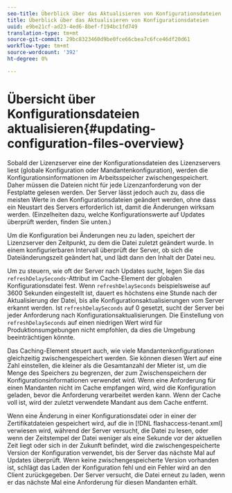 ```yaml
---
seo-title: Überblick über das Aktualisieren von Konfigurationsdateien
title: Überblick über das Aktualisieren von Konfigurationsdateien
uuid: e9be21cf-ad23-4ed6-8bef-f194bc1fd749
translation-type: tm+mt
source-git-commit: 29bc8323460d9be0fce66cbea7c6fce46df20d61
workflow-type: tm+mt
source-wordcount: '392'
ht-degree: 0%

---
```



# Übersicht über Konfigurationsdateien aktualisieren{#updating-configuration-files-overview}

Sobald der Lizenzserver eine der Konfigurationsdateien des Lizenzservers liest (globale Konfiguration oder Mandantenkonfiguration), werden die Konfigurationsinformationen im Arbeitsspeicher zwischengespeichert. Daher müssen die Dateien nicht für jede Lizenzanforderung von der Festplatte gelesen werden. Der Server lässt jedoch auch zu, dass die meisten Werte in den Konfigurationsdateien geändert werden, ohne dass ein Neustart des Servers erforderlich ist, damit die Änderungen wirksam werden. (Einzelheiten dazu, welche Konfigurationswerte auf Updates überprüft werden, finden Sie unten.)

Um die Konfiguration bei Änderungen neu zu laden, speichert der Lizenzserver den Zeitpunkt, zu dem die Datei zuletzt geändert wurde. In einem konfigurierbaren Intervall überprüft der Server, ob sich die Dateiänderungszeit geändert hat, und lädt dann den Inhalt der Datei neu.

Um zu steuern, wie oft der Server nach Updates sucht, legen Sie das `refreshDelaySeconds`-Attribut im Cache-Element der globalen Konfigurationsdatei fest. Wenn `refreshDelaySeconds` beispielsweise auf 3600 Sekunden eingestellt ist, dauert es höchstens eine Stunde nach der Aktualisierung der Datei, bis alle Konfigurationsaktualisierungen vom Server erkannt werden. Ist `refreshDelaySeconds` auf 0 gesetzt, sucht der Server bei jeder Anforderung nach Konfigurationsaktualisierungen. Die Einstellung von `refreshDelaySeconds` auf einen niedrigen Wert wird für Produktionsumgebungen nicht empfohlen, da dies die Umgebung beeinträchtigen könnte.

Das Caching-Element steuert auch, wie viele Mandantenkonfigurationen gleichzeitig zwischengespeichert werden. Sie können diesen Wert auf eine Zahl einstellen, die kleiner als die Gesamtanzahl der Mieter ist, um die Menge des Speichers zu begrenzen, der zum Zwischenspeichern der Konfigurationsinformationen verwendet wird. Wenn eine Anforderung für einen Mandanten nicht im Cache empfangen wird, wird die Konfiguration geladen, bevor die Anforderung verarbeitet werden kann. Wenn der Cache voll ist, wird der zuletzt verwendete Mandant aus dem Cache entfernt.

Wenn eine Änderung in einer Konfigurationsdatei oder in einer der Zertifikatdateien gespeichert wird, auf die in [!DNL flashaccess-tenant.xml] verwiesen wird, während der Server versucht, die Datei zu lesen, oder wenn der Zeitstempel der Datei weniger als eine Sekunde vor der aktuellen Zeit liegt oder sich in der Zukunft befindet, wird die zwischengespeicherte Version der Konfiguration verwendet, bis der Server das nächste Mal auf Updates überprüft. Wenn keine zwischengespeicherte Version vorhanden ist, schlägt das Laden der Konfiguration fehl und ein Fehler wird an den Client zurückgegeben. Der Server versucht, die Datei erneut zu laden, wenn er das nächste Mal eine Anforderung für diesen Mandanten erhält.

